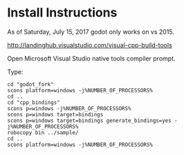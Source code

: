 # Install Instructions

As of Saturday, July 15, 2017 godot only works on vs 2015.

http://landinghub.visualstudio.com/visual-cpp-build-tools

Open Microsoft Visual Studio native tools compiler prompt.

Type:

```
cd "godot_fork"
scons platform=windows -j%NUMBER_OF_PROCESSORS%
cd ..
cd "cpp_bindings"
scons p=windows -j%NUMBER_OF_PROCESSORS%
scons p=windows target=bindings
scons p=windows target=bindings generate_bindings=yes -j%NUMBER_OF_PROCESSORS%
robocopy bin ../sample/
cd ..
scons platform=windows -j%NUMBER_OF_PROCESSORS%
```